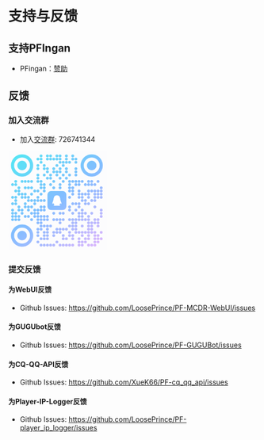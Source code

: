 # 支持与反馈

## 支持PFIngan

- PFingan：[赞助](https://pfingan.com/donate)

## 反馈

### 加入交流群

- 加入[交流群](https://qm.qq.com/cgi-bin/qm/qr?_wv=1027&k=RzX3mAVIe9UHWG9YU5MWOPCrxgkxp97p&authKey=r2ia5MrP9ufCQWYadKj7hS1Bdq5Bzy4SsrTzlBD%2BFyCqe%2B75fWf7N2iN5Snc8%2BJa&noverify=0&group_code=726741344): 726741344

<img src="/src/加群-1.png" alt="加群" style="width: 200px; height: 200px;">

### 提交反馈

#### 为WebUI反馈

- Github Issues: https://github.com/LoosePrince/PF-MCDR-WebUI/issues

#### 为GUGUbot反馈

- Github Issues: https://github.com/LoosePrince/PF-GUGUBot/issues

#### 为CQ-QQ-API反馈

- Github Issues: https://github.com/XueK66/PF-cq_qq_api/issues

#### 为Player-IP-Logger反馈

- Github Issues: https://github.com/LoosePrince/PF-player_ip_logger/issues